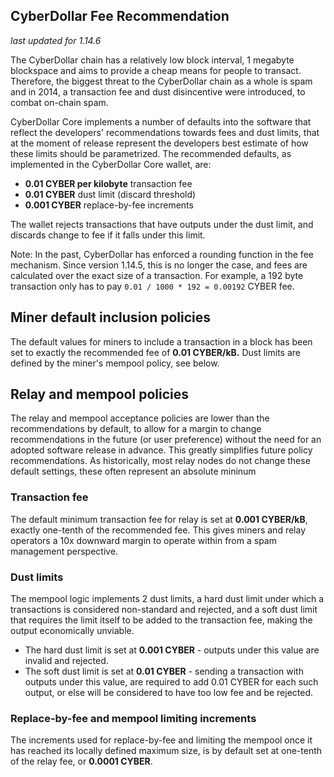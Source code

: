 CyberDollar Fee Recommendation
----------------------------

_last updated for 1.14.6_

The CyberDollar chain has a relatively low block interval, 1 megabyte blockspace
and aims to provide a cheap means for people to transact. Therefore, the biggest
threat to the CyberDollar chain as a whole is spam and in 2014, a transaction fee
and dust disincentive were introduced, to combat on-chain spam.

CyberDollar Core implements a number of defaults into the software that reflect the
developers' recommendations towards fees and dust limits, that at the moment of
release represent the developers best estimate of how these limits should be
parametrized. The recommended defaults, as implemented in the CyberDollar Core
wallet, are:

- **0.01 CYBER per kilobyte** transaction fee
- **0.01 CYBER** dust limit (discard threshold)
- **0.001 CYBER** replace-by-fee increments

The wallet rejects transactions that have outputs under the dust limit, and
discards change to fee if it falls under this limit.

Note: In the past, CyberDollar has enforced a rounding function in the fee
      mechanism. Since version 1.14.5, this is no longer the case, and fees are
      calculated over the exact size of a transaction. For example, a 192 byte
      transaction only has to pay `0.01 / 1000 * 192 = 0.00192` CYBER fee.

## Miner default inclusion policies

The default values for miners to include a transaction in a block has been set
to exactly the recommended fee of **0.01 CYBER/kB.** Dust limits are defined by
the miner's mempool policy, see below.

## Relay and mempool policies

The relay and mempool acceptance policies are lower than the recommendations
by default, to allow for a margin to change recommendations in the future (or
user preference) without the need for an adopted software release in advance.
This greatly simplifies future policy recommendations. As historically, most
relay nodes do not change these default settings, these often represent an
absolute mininum

### Transaction fee

The default minimum transaction fee for relay is set at **0.001 CYBER/kB**,
exactly one-tenth of the recommended fee. This gives miners and relay operators
a 10x downward margin to operate within from a spam management perspective.

### Dust limits

The mempool logic implements 2 dust limits, a hard dust limit under which a
transactions is considered non-standard and rejected, and a soft dust limit
that requires the limit itself to be added to the transaction fee, making the
output economically unviable.

- The hard dust limit is set at **0.001 CYBER** - outputs under this value are
  invalid and rejected.
- The soft dust limit is set at **0.01 CYBER** - sending a transaction with outputs
  under this value, are required to add 0.01 CYBER for each such output, or else
  will be considered to have too low fee and be rejected.

### Replace-by-fee and mempool limiting increments

The increments used for replace-by-fee and limiting the mempool once it has
reached its locally defined maximum size, is by default set at one-tenth of
the relay fee, or **0.0001 CYBER**.
